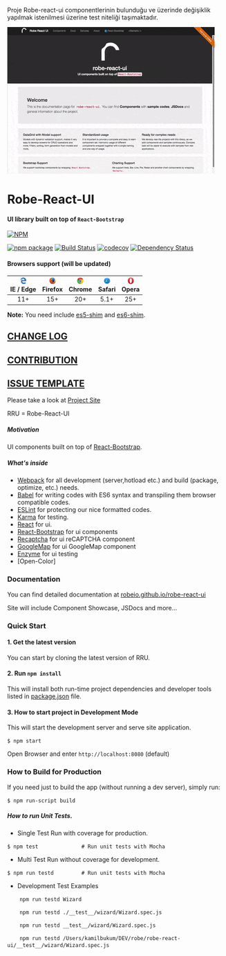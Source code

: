 Proje Robe-react-ui componentlerinin bulunduğu ve üzerinde değişiklik yapılmak istenilmesi üzerine test
niteliği taşımaktadır.

![Showcase](./showcase.gif)
# Robe-React-UI
#### UI library built on top of <code>React-Bootstrap</code>
[![NPM](https://nodei.co/npm/robe-react-ui.png?downloads=true)](https://nodei.co/npm/robe-react-ui/)

[![npm package](https://badge.fury.io/js/robe-react-ui.svg)](https://badge.fury.io/js/robe-react-ui)
[![Build Status](https://travis-ci.org/robeio/robe-react-ui.svg?branch=master)](https://travis-ci.org/robeio/robe-react-ui)
[![codecov](https://codecov.io/gh/robeio/robe-react-ui/branch/master/graph/badge.svg)](https://codecov.io/gh/robeio/robe-react-ui)
[![Dependency Status](https://www.versioneye.com/user/projects/58232e6e73023b003f2875af/badge.svg)](https://www.versioneye.com/user/projects/58232e6e73023b003f2875af)

#### Browsers support (will be updated)
| <img src="./static/edge.png" alt="IE / Edge" width="16px" height="16px" /></br>IE / Edge | <img src="./static/firefox.png" alt="Firefox" width="16px" height="16px" /></br>Firefox | <img src="./static/chrome.png" alt="Chrome" width="16px" height="16px" /></br>Chrome | <img src="./static/safari.png" alt="Safari" width="16px" height="16px" /></br>Safari | <img src="./static/opera.png" alt="Opera" width="16px" height="16px" /></br>Opera |
| :---------: | :---------: | :---------: | :---------: | :---------: |
| 11+ | 15+| 20+ | 5.1+ | 25+ |

**Note:** You need include [es5-shim](https://github.com/es-shims/es5-shim) and [es6-shim](https://github.com/paulmillr/es6-shim).

 ## [CHANGE LOG](./CHANGELOG.md)
 
 ## [CONTRIBUTION](./CONTRIBUTION.md)

 ## [ISSUE TEMPLATE](./ISSUE_TEMPLATE.md)

 Please take a look at [Project Site](http://robeio.github.io/robe-react-ui/)

RRU = Robe-React-UI

##### Motivation

UI components built on top of [React-Bootstrap](https://react-bootstrap.github.io/).

##### What's inside
* [Webpack](https://webpack.github.io/) for all development (server,hotload etc.) and build (package, optimize, etc.) needs.
* [Babel](https://babeljs.io/) for writing codes with ES6 syntax and transpiling them browser compatible codes. 
* [ESLint](http://eslint.org/) for protecting our nice formatted codes.
* [Karma](https://karma-runner.github.io/0.13/index.html) for testing.
* [React](https://facebook.github.io/react/) for ui.
* [React-Bootstrap](https://react-bootstrap.github.io/) for ui components
* [Recaptcha](https://github.com/appleboy/react-recaptcha) for ui reCAPTCHA component
* [GoogleMap](https://github.com/istarkov/google-map-react) for ui GoogleMap component
* [Enzyme](https://github.com/airbnb/enzyme) for ui testing
* [Open-Color]

### Documentation
 You can find detailed documentation at [robeio.github.io/robe-react-ui](http://robeio.github.io/robe-react-ui/)
 
 Site will include Component Showcase, JSDocs and more...


### Quick Start

#### 1. Get the latest version
You can start by cloning the latest version of RRU.

#### 2. Run `npm install`
This will install both run-time project dependencies and developer tools listed
in [package.json](./package.json) file.

#### 3. How to start project in Development Mode

This will start the development server and serve site application.

```shell
$ npm start
```
  
Open Browser and enter `http://localhost:8080` (default) 

### How to Build for Production

If you need just to build the app (without running a dev server), simply run:

```shell
$ npm run-script build
```
 
#####  How to run Unit Tests.

* Single Test Run with coverage for production.

```shell
$ npm test              # Run unit tests with Mocha
```

* Multi Test Run without coverage for development. 


```shell
$ npm run testd         # Run unit tests with Mocha
```

* Development Test Examples 


```ssh
    npm run testd Wizard
```
```ssh
    npm run testd ./__test__/wizard/Wizard.spec.js
```
```ssh
    npm run testd __test__/wizard/Wizard.spec.js
```
```ssh
    npm run testd /Users/kamilbukum/DEV/robe/robe-react-ui/__test__/wizard/Wizard.spec.js
```


